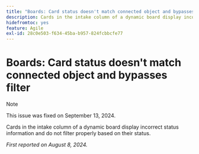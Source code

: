 ```yaml
---
title: "Boards: Card status doesn't match connected object and bypasses filter"
description: Cards in the intake column of a dynamic board display incorrect status information and do not filter properly based on their status.
hidefromtoc: yes
feature: Agile
exl-id: 28c0e503-f634-45ba-b957-824fcbbcfe77
---
```

# Boards: Card status doesn't match connected object and bypasses filter

>[!NOTE]
>
>This issue was fixed on September 13, 2024.

Cards in the intake column of a dynamic board display incorrect status information and do not filter properly based on their status.

_First reported on August 8, 2024._
